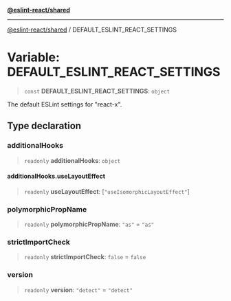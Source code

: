 [**@eslint-react/shared**](../README.md)

***

[@eslint-react/shared](../README.md) / DEFAULT\_ESLINT\_REACT\_SETTINGS

# Variable: DEFAULT\_ESLINT\_REACT\_SETTINGS

> `const` **DEFAULT\_ESLINT\_REACT\_SETTINGS**: `object`

The default ESLint settings for "react-x".

## Type declaration

### additionalHooks

> `readonly` **additionalHooks**: `object`

#### additionalHooks.useLayoutEffect

> `readonly` **useLayoutEffect**: \[`"useIsomorphicLayoutEffect"`\]

### polymorphicPropName

> `readonly` **polymorphicPropName**: `"as"` = `"as"`

### strictImportCheck

> `readonly` **strictImportCheck**: `false` = `false`

### version

> `readonly` **version**: `"detect"` = `"detect"`
